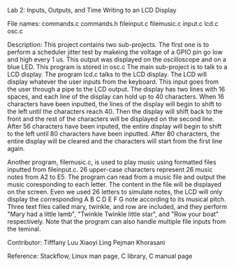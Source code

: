 Lab 2: Inputs, Outputs, and Time
Writing to an LCD Display

File names:
commands.c
commands.h
fileinput.c
filemusic.c
input.c
lcd.c
osc.c

Description:
This project contains two sub-projects. The first one is to perform a scheduler jitter test by makeing the voltage of a GPIO pin go low and high every 1 us. This output was displayed on the oscilloscope and on a blue LED. This program is stored in osc.c
The main sub-project is to talk to a LCD display. The program lcd.c talks to the LCD display. The LCD will display whatever the user inputs from the keyboard. This input goes from the user through a pipe to the LCD output. The display has two lines with 16 spaces, and each line of the display can hold up to 40 characters. When 16 characters have been inputted, the lines of the display will begin to shift to the left until the characters reach 40. Then the display will shift back to the front and the rest of the characters will be displayed on the second line. After 56 characters have been inputed, the entire display will begin to shift to the left until 80 characters have been inputted. After 80 characters, the entire display will be cleared and the characters will start from the first line again.

Another program, filemusic.c, is used to play music using formatted files inputted from fileinput.c. 26 upper-case characters represent 26 music notes from A2 to E5. The program can read from a music file and output the music coresponding to each letter. The content in the file will be displayed on the screen. Even we used 26 letters to simulate notes, the LCD will only display the corresponding A B C D E F G note according to its musical pitch. Three text files called mary, twinkle, and row are included, and they perform "Mary had a little lamb", "Twinkle Twinkle little star", and "Row your boat" respectively. Note that the program can also handle multiple file inputs from the teminal. 

Contributor:
Tifffany Luu
Xiaoyi Ling
Pejman Khorasani

Reference:
Stackflow, Linux man page, C library, C manual page